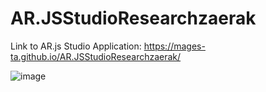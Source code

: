 # AR.JSStudioResearchzaerak

Link to AR.js Studio Application: https://mages-ta.github.io/AR.JSStudioResearchzaerak/

![image](https://user-images.githubusercontent.com/80657201/111095201-e8e73100-8577-11eb-98f5-8079d9311d56.png)

